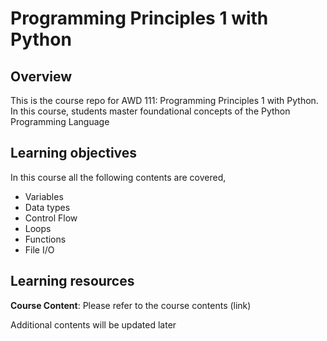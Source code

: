 # Programming Principles 1 with Python

## Overview

This is the course repo for AWD 111: Programming Principles 1 with Python. In this course, students master foundational concepts of the Python Programming Language

## Learning objectives
In this course all the following contents are covered,
+ Variables
+ Data types
+ Control Flow
+ Loops
+ Functions
+ File I/O

## Learning resources 

__Course Content__: Please refer to the course contents (link)

Additional contents will be updated later 
